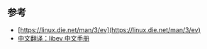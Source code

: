 

## 参考

- [https://linux.die.net/man/3/ev](https://linux.die.net/man/3/ev)
- [中文翻译：libev 中文手册](http://www.94geek.com/blog/2017/libev-manual-zh-cn/)
